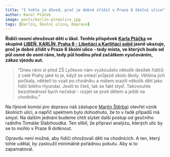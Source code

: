 ```yaml
---
title: "I tohle je důvod, proč je dobré zřídit v Praze 8 školní ulice"
author: Karel Ptáček
image: posts/karlin-plnaulice.jpg
tags: [Karlín, Školní ulice, Doprava]
---
```


**Řidiči nesmí ohrožovat děti u škol. Tenhle příspěvek [Karla Ptáčka](http://praha8.pirati.cz/lide/kare-ptacek.html) ve skupině [LIBEŇ, KARLÍN, Praha 8 - Libeňáci a Karlíňáci sobě](https://www.facebook.com/groups/libenkarlin/posts/6748973625156778/) jasně ukazuje, proč je dobré zřídit v Praze 8 školní ulice - tedy místa, ve kterých bude od půl osmé do osmi ráno, tedy půl hodinu před začátkem vyučováním, zákaz vjezdu aut.**

>"Dnes ráno si před ZŠ Lyčkovo nám vyzkoušelo několik desítek řidičů z celé Prahy jaké to je, když se omezí průjezd okolo školy. Většina jich počkala, někteří to vzali po chodníku a málem srazili několik dětí jako řidič bílého Hyundai. Jestli to čteš, tak se fakt styď. Takovouhle bezohlednost bych nečekal - rozjet se proti dětem a ještě na chodníku." 

Na říjnové komisi pro dopravu náš zástupce [Martin Štěrba](http://praha8.pirati.cz/lide/martin-sterba.html)) otevřel vznik školních ulici, a napříč spektrem bylo dohodnuto, že to v řadě případů má smysl. Na dalším jednání budeme chtít slyšet další postup od gesčního radního Tomáše Slabihoudka. Ten slíbil, že připraví analýzu, kterých ulic by se to mohlo v Praze 8 dotknout. 

Opravdu není možné, aby řidiči ohrožovali děti na chodnících. A ten, který tohle udělal, by zasloužil minimálně pořádnou pokutu. Aby si to zapamatoval.
